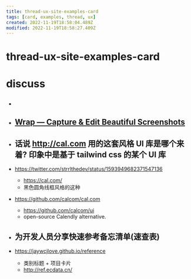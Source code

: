 ```yaml
---
title: thread-ux-site-examples-card
tags: [card, examples, thread, ux]
created: 2022-11-19T18:58:04.489Z
modified: 2022-11-19T18:58:27.409Z
---
```


# thread-ux-site-examples-card

# discuss

- ## 

- ## [Wrap — Capture & Edit Beautiful Screenshots](https://wrap.so/)

- ## 话说 http://cal.com 用的这套风格 UI 库是哪个来着? 印象中是基于 tailwind css 的某个 UI 库
- https://twitter.com/strrlthedev/status/1593949682371547136
  - https://cal.com/
  - 黑色圆角线框风格的这种
- https://github.com/calcom/cal.com
  - https://github.com/calcom/ui
  - open-source Calendly alternative.

- ## 为开发人员分享快速参考备忘清单(速查表)
- https://jaywcjlove.github.io/reference
  - 类别标题 + 项目卡片
  - http://ref.ecdata.cn/
